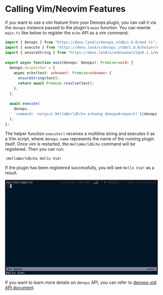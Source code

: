 # Calling Vim/Neovim Features

If you want to use a vim feature from your Denops plugin, you can call it via
the `denops` instance passed to the plugin's `main` function. You can rewrite
`main.ts` like below to register the `echo` API as a vim command:

```ts:main.ts
import { Denops } from "https://deno.land/x/denops_std@v1.0.0/mod.ts";
import { execute } from "https://deno.land/x/denops_std@v1.0.0/helper/mod.ts";
import { ensureString } from "https://deno.land/x/unknownutil@v0.1.1/mod.ts";

export async function main(denops: Denops): Promise<void> {
  denops.dispatcher = {
    async echo(text: unknown): Promise<unknown> {
      ensureString(text);
      return await Promise.resolve(text);
    },
  };

  await execute(
    denops,
    `command! -nargs=1 HelloWorldEcho echomsg denops#request('${denops.name}', 'echo', [<q-args>])`,
  );
};
```

The helper function `execute()` receives a multiline string and executes it as a
Vim script, where `denops.name` represents the name of the running plugin
itself. Once vim is restarted, the `HelloWorldEcho` command will be registered.
Then you can run:

```vim
:HelloWorldEcho Hello Vim!
```

If the plugin has been registered successfully, you will see `Hello Vim!` as a
result.

![](../img/calling-vimneovim-features-1.png)

If you want to learn more details on `denops` API, you can refer to
[denops-std API document](https://doc.deno.land/https/deno.land/x/denops_std/mod.ts#Denops).
